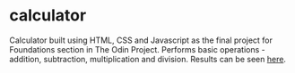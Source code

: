 # calculator

Calculator built using HTML, CSS and Javascript as the final project for Foundations section in The Odin Project. Performs basic operations - addition, subtraction, multiplication and division. Results can be seen [here](https://nikolapivac.github.io/calculator/).
